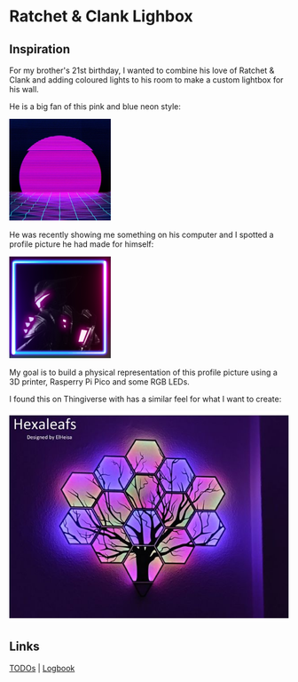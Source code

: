 # Ratchet & Clank Lighbox

## Inspiration

For my brother's 21st birthday, I wanted to combine his love of Ratchet & Clank and adding coloured lights to his room to make a custom lightbox for his wall.

He is a big fan of this pink and blue neon style:

<img src="images/README/01_neon.jpg" height=183>

He was recently showing me something on his computer and I spotted a profile picture he had made for himself:

![Profile picture](images/README/02_reference.png)

My goal is to build a physical representation of this profile picture using a 3D printer, Rasperry Pi Pico and some RGB LEDs.

I found this on Thingiverse with has a similar feel for what I want to create:

![Hexaleafs](images/README/03_hexaleafs.png)

## Links

[TODOs](TODO.md) | [Logbook](logbook/logbook.md)
